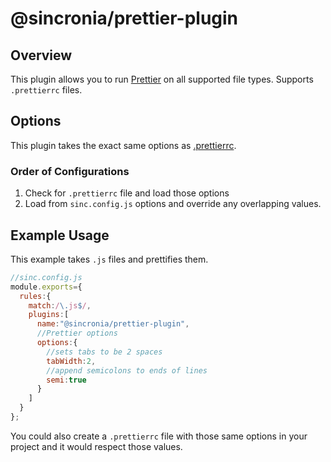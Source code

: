 # @sincronia/prettier-plugin

## Overview

This plugin allows you to run [Prettier](https://prettier.io/) on all supported file types. Supports `.prettierrc` files.

## Options

This plugin takes the exact same options as [.prettierrc](https://prettier.io/docs/en/options.html).

### Order of Configurations

1. Check for `.prettierrc` file and load those options
2. Load from `sinc.config.js` options and override any overlapping values.

## Example Usage

This example takes `.js` files and prettifies them.

```javascript
//sinc.config.js
module.exports={
  rules:{
    match:/\.js$/,
    plugins:[
      name:"@sincronia/prettier-plugin",
      //Prettier options
      options:{
        //sets tabs to be 2 spaces
        tabWidth:2,
        //append semicolons to ends of lines
        semi:true
      }
    ]
  }
};
```

You could also create a `.prettierrc` file with those same options in your project and it would respect those values.
